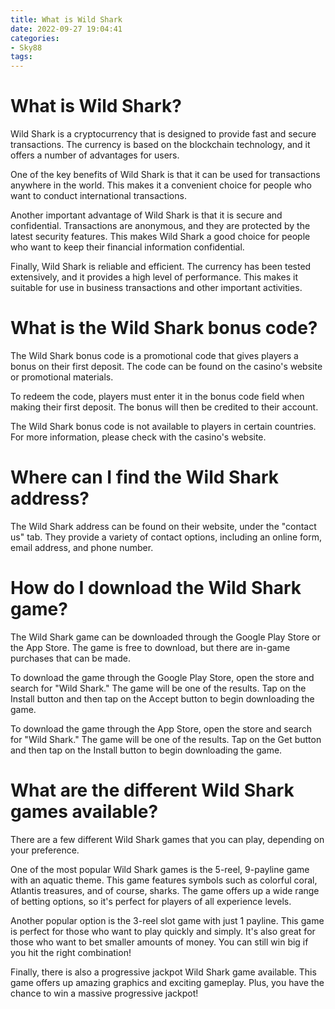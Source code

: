 ```yaml
---
title: What is Wild Shark
date: 2022-09-27 19:04:41
categories:
- Sky88
tags:
---
```



#  What is Wild Shark?

Wild Shark is a cryptocurrency that is designed to provide fast and secure transactions. The currency is based on the blockchain technology, and it offers a number of advantages for users.

One of the key benefits of Wild Shark is that it can be used for transactions anywhere in the world. This makes it a convenient choice for people who want to conduct international transactions.

Another important advantage of Wild Shark is that it is secure and confidential. Transactions are anonymous, and they are protected by the latest security features. This makes Wild Shark a good choice for people who want to keep their financial information confidential.

Finally, Wild Shark is reliable and efficient. The currency has been tested extensively, and it provides a high level of performance. This makes it suitable for use in business transactions and other important activities.

#  What is the Wild Shark bonus code?

The Wild Shark bonus code is a promotional code that gives players a bonus on their first deposit. The code can be found on the casino's website or promotional materials.

To redeem the code, players must enter it in the bonus code field when making their first deposit. The bonus will then be credited to their account.

The Wild Shark bonus code is not available to players in certain countries. For more information, please check with the casino's website.

#  Where can I find the Wild Shark address? 

The Wild Shark address can be found on their website, under the "contact us" tab. They provide a variety of contact options, including an online form, email address, and phone number.

#  How do I download the Wild Shark game?

The Wild Shark game can be downloaded through the Google Play Store or the App Store. The game is free to download, but there are in-game purchases that can be made.

To download the game through the Google Play Store, open the store and search for "Wild Shark." The game will be one of the results. Tap on the Install button and then tap on the Accept button to begin downloading the game.

To download the game through the App Store, open the store and search for "Wild Shark." The game will be one of the results. Tap on the Get button and then tap on the Install button to begin downloading the game.

#  What are the different Wild Shark games available?

There are a few different Wild Shark games that you can play, depending on your preference.

One of the most popular Wild Shark games is the 5-reel, 9-payline game with an aquatic theme. This game features symbols such as colorful coral, Atlantis treasures, and of course, sharks. The game offers up a wide range of betting options, so it's perfect for players of all experience levels.

Another popular option is the 3-reel slot game with just 1 payline. This game is perfect for those who want to play quickly and simply. It's also great for those who want to bet smaller amounts of money. You can still win big if you hit the right combination!

Finally, there is also a progressive jackpot Wild Shark game available. This game offers up amazing graphics and exciting gameplay. Plus, you have the chance to win a massive progressive jackpot!